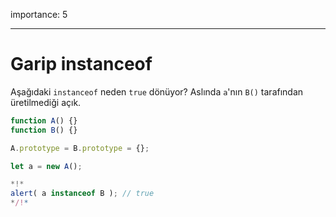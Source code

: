 importance: 5

---

# Garip instanceof

Aşağıdaki `instanceof` neden `true` dönüyor? Aslında `a`'nın `B()` tarafından üretilmediği açık.

```js run
function A() {}
function B() {}

A.prototype = B.prototype = {};

let a = new A();

*!*
alert( a instanceof B ); // true
*/!*
```

